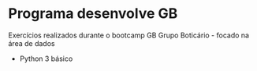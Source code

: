 # Programa desenvolve GB
Exercícios realizados durante o bootcamp GB Grupo Boticário - focado na área de dados

* Python 3 básico 
